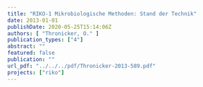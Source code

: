 ```yaml
---
title: "RIKO-1 Mikrobiologische Methoden: Stand der Technik"
date: 2013-01-01
publishDate: 2020-05-25T15:14:06Z
authors: [ "Thronicker, O." ]
publication_types: ["4"]
abstract: ""
featured: false
publication: ""
url_pdf: "../../../pdf/Thronicker-2013-589.pdf"
projects: ["riko"]
---
```


